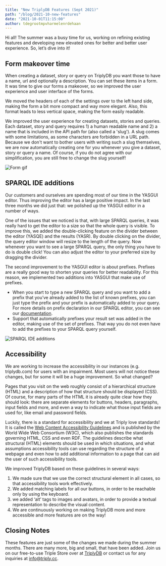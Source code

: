 ```yaml
---
title: "New TriplyDB Features (Sept 2021)"
path: "/blog/2021-10-new-features"
date: "2021-10-01T11:15:00"
author: tdegrootmpvharmelenrdehaan
---
```

Hi all! The summer was a busy time for us, working on refining existing features and developing new elevated ones for better and better user experience. So, let’s dive into it!

## Form makeover time
When creating a dataset, story or query on TriplyDB you want those to have a name, url and optionally a description. You can set these items in a form. It was time to give our forms a makeover, so we improved the user experience and user interface of the forms.

We moved the headers of each of the settings over to the left hand side, making the form a bit more compact and way more elegant. Also, this format leads to less vertical space, making the form easily readable.

We improved the user experience for creating datasets, stories and queries. Each dataset, story and query requires 1) a human  readable name and 2) a name that is included in the API path for (also called a 'slug'). A slug comes with some limitations, as some characters are forbidden in a URL path. Because we don't want to bother users with writing such a slug themselves, we are now automatically creating one for you whenever you give a dataset, story or query a name. Of course, if you do not agree with our simplification, you are still free to change the slug yourself!

![Form gif](Feature_list_sept2021_form.gif)

## SPARQL IDE additions

Our customers and ourselves are spending most of our time in the YASGUI editor. Thus improving the editor has a large positive impact. In the last three months we did just that: we polished up the YASGUI editor in a number of ways.

One of the issues that we noticed is that, with large SPARQL queries, it was really hard to get the editor to a size so that the whole query is visible. To improve this, we added the double-clicking feature on the divider between the editor (YASQE) and the results (YASR). By double clicking on the divider, the query editor window will resize to the length of the query. Now whenever you want to see a large SPARQL query, the only thing you have to do is double click! You can also adjust the editor to your preferred size by dragging the divider.

The second improvement to the YASGUI editor is about prefixes. Prefixes are a really good way to shorten your queries for better readability. For this reason, we implemented two additions into YASGUI that make use of prefixes.
- When you start to type a new SPARQL query and you want to add a prefix that you’ve already added to the list of known prefixes, you can just type the prefix and your prefix is automatically added to your query. For more details on prefix declaration in our SPARQL editor, you can see our [documentation](https://triply.cc/docs/yasgui#features).
- Support that automatically prefixes your result set was added in the editor, making use of the set of prefixes. That way you do not even have to add the prefixes to your SPARQL query yourself.

![SPARQL IDE additions](SPARQL_IDE_additions.gif)

## Accessibility

We are working to increase the accessibility in our instances (e.g. triplydb.com) for users with an impairment. Most users will not notice these changes, but for some it will be a huge improvement. So what  changed?

Pages that you visit on the web roughly consist of a hierarchical structure (HTML) and a description of how that structure should be displayed (CSS). Of course, for many parts of the HTML it is already quite clear how they should look: there are separate elements for buttons, headers, paragraphs, input fields and more, and even a way to indicate what those input fields are used for, like email and password fields.

Luckily, there is a standard for accessibility and we at Triply love standards! It is called the [Web Content Accessibility Guidelines](https://www.w3.org/WAI/standards-guidelines/wcag/) and is published by the World Wide Web Consortium (W3C), which also publishes the standards governing HTML, CSS and even RDF. The guidelines describe what structural (HTML) elements should be used in which situations, and what assumptions accessibility tools can use regarding the structure of a webpage and even how to add additional information to a page that can aid the user of such accessibility tools.

We improved TriplyDB based on these guidelines in several ways:
1. We made sure that we use the correct structural element in all cases, so that accessibility tools work effectively.
2. We added matching labels for all our buttons, in order to be reachable only by using the keyboard.
3. we added ‘alt’ tags to images and avatars, in order to provide a textual representation to describe the visual content.
4. We are continuously working on making TriplyDB more and more accessible and more features are on the way!

## Closing Notes
These features are just some of the changes we made during the summer months. There are many more, big and small, that have been added. Join us on our free-to-use Triple Store over at [TriplyDB](https://triplydb.com/) or contact us for any inquiries at [info@triply.cc](mailto:info@triply.cc).
